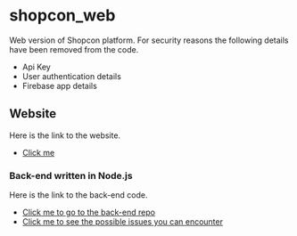 # shopcon_web

Web version of Shopcon platform.
For security reasons the following details have been removed from the code. 
- Api Key
- User authentication details
- Firebase app details


## Website

Here is the link to the website.

- [Click me](https://shopcon.onomdev.com/#/)

### Back-end written in Node.js 

Here is the link to the back-end code.


- [Click me to go to the back-end repo](https://github.com/onomdev/shopcon-backend)
- [Click me to see the possible issues you can encounter](https://github.com/onomdev/shopcon-backend#readme)
